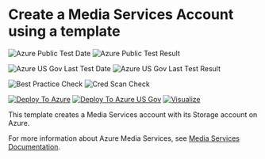 # Create a Media Services Account using a template

![Azure Public Test Date](https://azurequickstartsservice.blob.core.windows.net/badges/101-media-services-create/PublicLastTestDate.svg)
![Azure Public Test Result](https://azurequickstartsservice.blob.core.windows.net/badges/101-media-services-create/PublicDeployment.svg)

![Azure US Gov Last Test Date](https://azurequickstartsservice.blob.core.windows.net/badges/101-media-services-create/FairfaxLastTestDate.svg)
![Azure US Gov Last Test Result](https://azurequickstartsservice.blob.core.windows.net/badges/101-media-services-create/FairfaxDeployment.svg)

![Best Practice Check](https://azurequickstartsservice.blob.core.windows.net/badges/101-media-services-create/BestPracticeResult.svg)
![Cred Scan Check](https://azurequickstartsservice.blob.core.windows.net/badges/101-media-services-create/CredScanResult.svg)

[![Deploy To Azure](https://raw.githubusercontent.com/fathym-it/azure-quickstart-templates/master/1-CONTRIBUTION-GUIDE/images/deploytoazure.svg?sanitize=true)](https://portal.azure.com/#create/Microsoft.Template/uri/https%3A%2F%2Fraw.githubusercontent.com%2Ffathym-it%2Fazure-quickstart-templates%2Fmaster%2F101-media-services-create%2Fazuredeploy.json)  [![Deploy To Azure US Gov](https://raw.githubusercontent.com/fathym-it/azure-quickstart-templates/master/1-CONTRIBUTION-GUIDE/images/deploytoazuregov.svg?sanitize=true)](https://portal.azure.us/#create/Microsoft.Template/uri/https%3A%2F%2Fraw.githubusercontent.com%2Ffathym-it%2Fazure-quickstart-templates%2Fmaster%2F101-media-services-create%2Fazuredeploy.json)  [![Visualize](https://raw.githubusercontent.com/fathym-it/azure-quickstart-templates/master/1-CONTRIBUTION-GUIDE/images/visualizebutton.svg?sanitize=true)](http://armviz.io/#/?load=https%3A%2F%2Fraw.githubusercontent.com%2Ffathym-it%2Fazure-quickstart-templates%2Fmaster%2F101-media-services-create%2Fazuredeploy.json)

This template creates a Media Services account with its Storage account on Azure.

For more information about Azure Media Services, see [Media Services Documentation](https://docs.microsoft.com/azure/media-services/).
